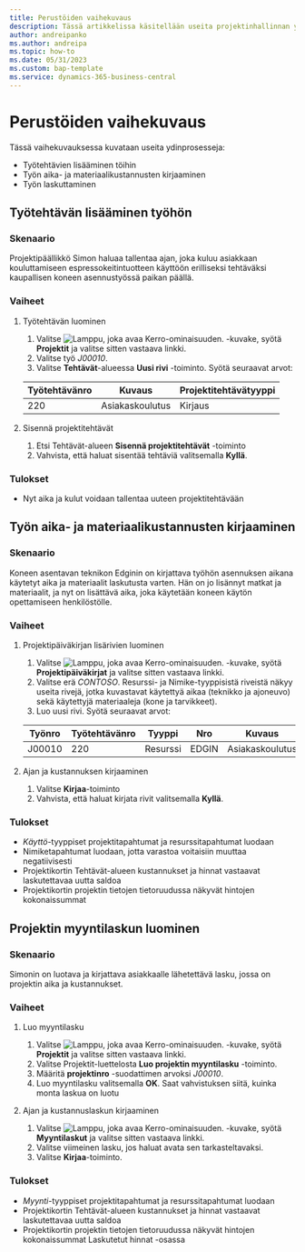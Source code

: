 ```yaml
---
title: Perustöiden vaihekuvaus
description: Tässä artikkelissa käsitellään useita projektinhallinnan ydinprosesseja.
author: andreipanko
ms.author: andreipa
ms.topic: how-to
ms.date: 05/31/2023
ms.custom: bap-template
ms.service: dynamics-365-business-central
---
```

# <a name="walkthrough-of-basic-jobs"></a>Perustöiden vaihekuvaus

Tässä vaihekuvauksessa kuvataan useita ydinprosesseja:

- Työtehtävien lisääminen töihin
- Työn aika- ja materiaalikustannusten kirjaaminen
- Työn laskuttaminen

## <a name="adding-a-job-task-to-a-job"></a>Työtehtävän lisääminen työhön

### <a name="scenario"></a>Skenaario

Projektipäällikkö Simon haluaa tallentaa ajan, joka kuluu asiakkaan kouluttamiseen espressokeitintuotteen käyttöön erilliseksi tehtäväksi kaupallisen koneen asennustyössä paikan päällä.

### <a name="steps"></a>Vaiheet

1. Työtehtävän luominen  

    1. Valitse ![Lamppu, joka avaa Kerro-ominaisuuden.](../../media/ui-search/search_small.png "Kerro, mitä haluat tehdä") -kuvake, syötä **Projektit** ja valitse sitten vastaava linkki.  
    2. Valitse työ *J00010*.
    3. Valitse **Tehtävät**-alueessa **Uusi rivi** -toiminto.  Syötä seuraavat arvot:
 
    |Työtehtävänro|Kuvaus|Projektitehtävätyyppi|
    |------------|-----------|-------------|  
    |220|Asiakaskoulutus|Kirjaus|

2. Sisennä projektitehtävät
   1. Etsi Tehtävät-alueen **Sisennä projektitehtävät** -toiminto
   2. Vahvista, että haluat sisentää tehtäviä valitsemalla **Kyllä**.

### <a name="results"></a>Tulokset

 - Nyt aika ja kulut voidaan tallentaa uuteen projektitehtävään

## <a name="record-time-and-material-expenses-to-a-job"></a>Työn aika- ja materiaalikustannusten kirjaaminen

### <a name="scenario-1"></a>Skenaario

Koneen asentavan teknikon Edginin on kirjattava työhön asennuksen aikana käytetyt aika ja materiaalit laskutusta varten.  Hän on jo lisännyt matkat ja materiaalit, ja nyt on lisättävä aika, joka käytetään koneen käytön opettamiseen henkilöstölle.

### <a name="steps-1"></a>Vaiheet

1. Projektipäiväkirjan lisärivien luominen

    1. Valitse ![Lamppu, joka avaa Kerro-ominaisuuden.](../../media/ui-search/search_small.png "Kerro, mitä haluat tehdä") -kuvake, syötä **Projektipäiväkirjat** ja valitse sitten vastaava linkki.  
    2. Valitse erä *CONTOSO*.  Resurssi- ja Nimike-tyyppisistä riveistä näkyy useita rivejä, jotka kuvastavat käytettyä aikaa (teknikko ja ajoneuvo) sekä käytettyjä materiaaleja (kone ja tarvikkeet).
    3. Luo uusi rivi. Syötä seuraavat arvot:
 
    |Työnro|Työtehtävänro|Tyyppi|Nro|Kuvaus|Määrä|
    |-------|------------|----|---|-----------|--------|  
    |J00010|220|Resurssi|EDGIN|Asiakaskoulutus|1|

2. Ajan ja kustannuksen kirjaaminen
   1. Valitse **Kirjaa**-toiminto
   2. Vahvista, että haluat kirjata rivit valitsemalla **Kyllä**.

### <a name="results-1"></a>Tulokset

 - *Käyttö*-tyyppiset projektitapahtumat ja resurssitapahtumat luodaan
 - Nimiketapahtumat luodaan, jotta varastoa voitaisiin muuttaa negatiivisesti
 - Projektikortin Tehtävät-alueen kustannukset ja hinnat vastaavat laskutettavaa uutta saldoa
 - Projektikortin projektin tietojen tietoruudussa näkyvät hintojen kokonaissummat

## <a name="creating-a-sales-invoice-for-a-job"></a>Projektin myyntilaskun luominen

### <a name="scenario-2"></a>Skenaario
Simonin on luotava ja kirjattava asiakkaalle lähetettävä lasku, jossa on projektin aika ja kustannukset.

### <a name="steps-2"></a>Vaiheet
1. Luo myyntilasku

    1. Valitse ![Lamppu, joka avaa Kerro-ominaisuuden.](../../media/ui-search/search_small.png "Kerro, mitä haluat tehdä") -kuvake, syötä **Projektit** ja valitse sitten vastaava linkki.  
    2. Valitse Projektit-luettelosta **Luo projektin myyntilasku** -toiminto.
    3. Määritä **projektinro** -suodattimen arvoksi *J00010*.
    4. Luo myyntilasku valitsemalla **OK**.  Saat vahvistuksen siitä, kuinka monta laskua on luotu

2. Ajan ja kustannuslaskun kirjaaminen
   1. Valitse ![Lamppu, joka avaa Kerro-ominaisuuden.](../../media/ui-search/search_small.png "Kerro, mitä haluat tehdä") -kuvake, syötä **Myyntilaskut** ja valitse sitten vastaava linkki.  
   2. Valitse viimeinen lasku, jos haluat avata sen tarkasteltavaksi.
   3. Valitse **Kirjaa**-toiminto.

### <a name="results-2"></a>Tulokset

 - *Myynti*-tyyppiset projektitapahtumat ja resurssitapahtumat luodaan
 - Projektikortin Tehtävät-alueen kustannukset ja hinnat vastaavat laskutettavaa uutta saldoa
 - Projektikortin projektin tietojen tietoruudussa näkyvät hintojen kokonaissummat Laskutetut hinnat -osassa
